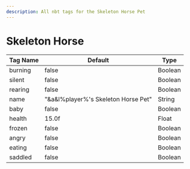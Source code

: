 ```yaml
---
description: All nbt tags for the Skeleton Horse Pet
---
```



# Skeleton Horse

| Tag Name     | Default                                                            | Type                                         |
| - | - | - |
| burning | false | Boolean |
| silent | false | Boolean |
| rearing | false | Boolean |
| name | "&a&l%player%'s Skeleton Horse Pet" | String |
| baby | false | Boolean |
| health | 15.0f | Float |
| frozen | false | Boolean |
| angry | false | Boolean |
| eating | false | Boolean |
| saddled | false | Boolean |
